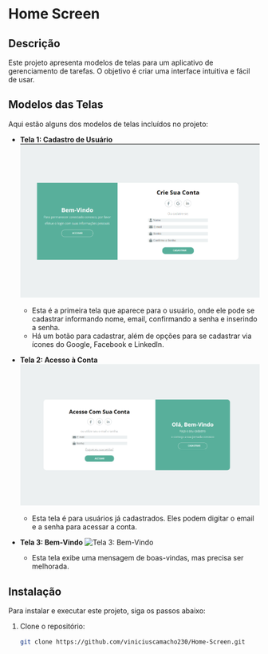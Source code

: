 # Home Screen

## Descrição
Este projeto apresenta modelos de telas para um aplicativo de gerenciamento de tarefas. O objetivo é criar uma interface intuitiva e fácil de usar.

## Modelos das Telas
Aqui estão alguns dos modelos de telas incluídos no projeto:

- **Tela 1: Cadastro de Usuário**
  ![Tela 1: Cadastro de Usuário](img/Tela1CadUsu.png)
  - Esta é a primeira tela que aparece para o usuário, onde ele pode se cadastrar informando nome, email, confirmando a senha e inserindo a senha. 
  - Há um botão para cadastrar, além de opções para se cadastrar via ícones do Google, Facebook e LinkedIn.

- **Tela 2: Acesso à Conta**
  ![Tela 2: Acesso à Conta](img/tela2AcessarCont.png)
  - Esta tela é para usuários já cadastrados. Eles podem digitar o email e a senha para acessar a conta.

- **Tela 3: Bem-Vindo**
  ![Tela 3: Bem-Vindo](img/tela3BemVind.png)
  - Esta tela exibe uma mensagem de boas-vindas, mas precisa ser melhorada.

## Instalação
Para instalar e executar este projeto, siga os passos abaixo:

1. Clone o repositório:
   ```bash
   git clone https://github.com/viniciuscamacho230/Home-Screen.git
